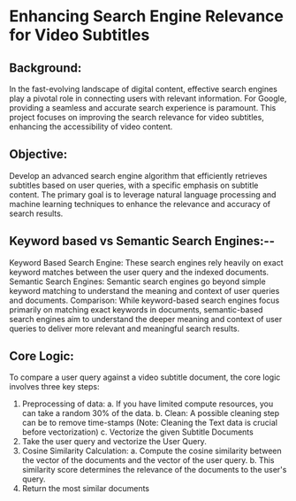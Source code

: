 # Enhancing Search Engine Relevance for Video Subtitles

## Background:
In the fast-evolving landscape of digital content, effective search engines play a pivotal role in connecting users with relevant information. For Google, providing a seamless and accurate search experience is paramount. This project focuses on improving the search relevance for video subtitles, enhancing the accessibility of video content.

## Objective:
Develop an advanced search engine algorithm that efficiently retrieves subtitles based on user queries, with a specific emphasis on subtitle content. The primary goal is to leverage natural language processing and machine learning techniques to enhance the relevance and accuracy of search results.

## Keyword based vs Semantic Search Engines:--
Keyword Based Search Engine: These search engines rely heavily on exact keyword matches between the user query and the indexed documents.
Semantic Search Engines: Semantic search engines go beyond simple keyword matching to understand the meaning and context of user queries and documents.
Comparison: While keyword-based search engines focus primarily on matching exact keywords in documents, semantic-based search engines aim to understand the deeper meaning and context of user queries to deliver more relevant and meaningful search results.

## Core Logic:
To compare a user query against a video subtitle document, the core logic involves three key
steps:
1. Preprocessing of data:
a. If you have limited compute resources, you can take a random 30% of the data.
b. Clean: A possible cleaning step can be to remove time-stamps (Note: Cleaning the Text data is crucial before vectorization)
c. Vectorize the given Subtitle Documents
2. Take the user query and vectorize the User Query.
3. Cosine Similarity Calculation:
a. Compute the cosine similarity between the vector of the documents and the vector of the user query.
b. This similarity score determines the relevance of the documents to the user's query.
4. Return the most similar documents
